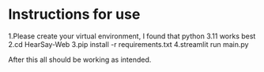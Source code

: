 # Instructions for use

1.Please create your virtual environment, I found that python 3.11 works best
2.cd HearSay-Web
3.pip install -r requirements.txt
4.streamlit run main.py

After this all should be working as intended.
